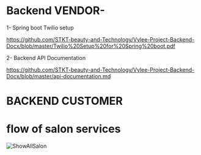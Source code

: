 # Backend VENDOR-
 1- Spring boot Twilio setup 
 
 https://github.com/STKT-beauty-and-Technology/Vylee-Project-Backend-Docx/blob/master/Twilio%20Setup%20for%20Spring%20boot.pdf

 2- Backend API Documentation

 https://github.com/STKT-beauty-and-Technology/Vylee-Project-Backend-Docx/blob/master/api-documentation.md

 # BACKEND CUSTOMER

 # flow of salon services
 
![ShowAllSalon](https://github.com/user-attachments/assets/6c9d633b-286c-4e42-b1c1-376af7f24506)

